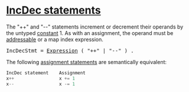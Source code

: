 # [IncDec statements](#incdec-statements)

The "++" and "--" statements increment or decrement their operands by the untyped [constant](/Constants/) 1. As with an assignment, the operand must be [addressable](/Expressions/address_operators.html) or a map index expression.

<pre>
<a id="IncDecStmt">IncDecStmt</a> = <a href="/Expressions/operators.html#Expression">Expression</a> ( "++" | "--" ) .
</pre>

The following [assignment statements](/Statements/assignments.html) are semantically equivalent:

```go
IncDec statement    Assignment
x++                 x += 1
x--                 x -= 1
```
